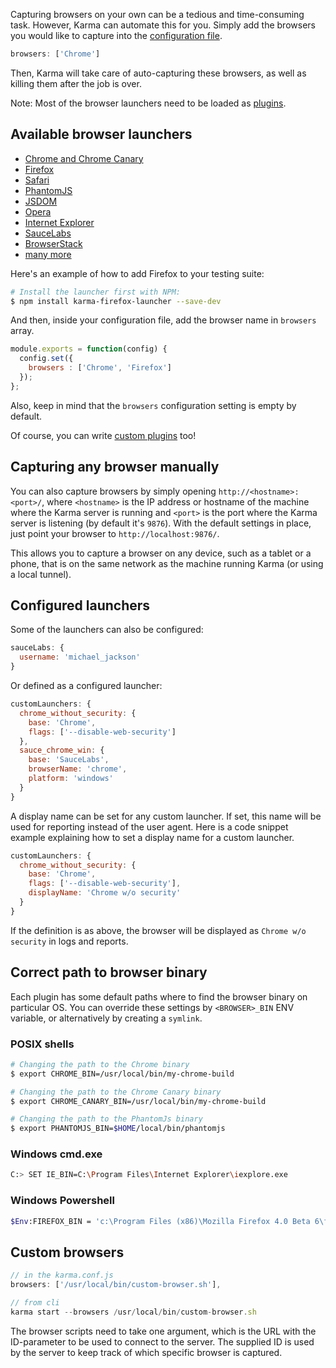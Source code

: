 Capturing browsers on your own can be a tedious and time-consuming task. However, Karma can automate this for you. Simply add the browsers you would like to capture into the [configuration file].

```javascript
browsers: ['Chrome']
```

Then, Karma will take care of auto-capturing these browsers, as well as killing them after the job is over.

Note: Most of the browser launchers need to be loaded as [plugins].

## Available browser launchers
- [Chrome and Chrome Canary](https://www.npmjs.com/package/karma-chrome-launcher)
- [Firefox](https://www.npmjs.com/package/karma-firefox-launcher)
- [Safari](https://www.npmjs.com/package/karma-safari-launcher)
- [PhantomJS](https://www.npmjs.com/package/karma-phantomjs-launcher)
- [JSDOM](https://www.npmjs.com/package/karma-jsdom-launcher)
- [Opera](https://www.npmjs.com/package/karma-opera-launcher)
- [Internet Explorer](https://www.npmjs.com/package/karma-ie-launcher)
- [SauceLabs](https://www.npmjs.com/package/karma-sauce-launcher)
- [BrowserStack](https://www.npmjs.com/package/karma-browserstack-launcher)
- [many more](https://www.npmjs.org/browse/keyword/karma-launcher)

Here's an example of how to add Firefox to your testing suite:

```bash
# Install the launcher first with NPM:
$ npm install karma-firefox-launcher --save-dev
```

And then, inside your configuration file, add the browser name in `browsers` array.

```javascript
module.exports = function(config) {
  config.set({
    browsers : ['Chrome', 'Firefox']
  });
};
```

Also, keep in mind that the `browsers` configuration setting is empty by default.

Of course, you can write [custom plugins] too!

## Capturing any browser manually

You can also capture browsers by simply opening `http://<hostname>:<port>/`, where `<hostname>` is the IP
address or hostname of the machine where the Karma server is running and `<port>` is the port where the Karma
server is listening (by default it's `9876`). With the default settings in place, just point your browser to `http://localhost:9876/`.

This allows you to capture a browser on any device, such as a tablet or a phone, that is on the same network
as the machine running Karma (or using a local tunnel).


## Configured launchers
Some of the launchers can also be configured:

```javascript
sauceLabs: {
  username: 'michael_jackson'
}
```

Or defined as a configured launcher:

```javascript
customLaunchers: {
  chrome_without_security: {
    base: 'Chrome',
    flags: ['--disable-web-security']
  },
  sauce_chrome_win: {
    base: 'SauceLabs',
    browserName: 'chrome',
    platform: 'windows'
  }
}
```

A display name can be set for any custom launcher. If set, this name will be used for reporting instead of the
user agent. Here is a code snippet example explaining how to set a display name for a custom launcher.

```javascript
customLaunchers: {
  chrome_without_security: {
    base: 'Chrome',
    flags: ['--disable-web-security'],
    displayName: 'Chrome w/o security'
  }
}
```

If the definition is as above, the browser will be displayed as `Chrome w/o security` in logs and reports.

## Correct path to browser binary
Each plugin has some default paths where to find the browser binary on particular OS.
You can override these settings by `<BROWSER>_BIN` ENV variable, or alternatively by creating a `symlink`.

### POSIX shells
```bash
# Changing the path to the Chrome binary
$ export CHROME_BIN=/usr/local/bin/my-chrome-build

# Changing the path to the Chrome Canary binary
$ export CHROME_CANARY_BIN=/usr/local/bin/my-chrome-build

# Changing the path to the PhantomJs binary
$ export PHANTOMJS_BIN=$HOME/local/bin/phantomjs
```

### Windows cmd.exe
```bash
C:> SET IE_BIN=C:\Program Files\Internet Explorer\iexplore.exe
```

### Windows Powershell
```bash
$Env:FIREFOX_BIN = 'c:\Program Files (x86)\Mozilla Firefox 4.0 Beta 6\firefox.exe'
```

## Custom browsers
```javascript
// in the karma.conf.js
browsers: ['/usr/local/bin/custom-browser.sh'],

// from cli
karma start --browsers /usr/local/bin/custom-browser.sh
```
The browser scripts need to take one argument, which is the URL with the ID-parameter to be used to connect to the server. The supplied ID is used by the server to keep track of which specific browser is captured.



[Chrome and Chrome Canary]: https://github.com/karma-runner/karma-chrome-launcher
[PhantomJS]: https://github.com/karma-runner/karma-phantomjs-launcher
[JSDOM]: https://github.com/badeball/karma-jsdom-launcher
[Firefox]: https://github.com/karma-runner/karma-firefox-launcher
[Safari]: https://github.com/karma-runner/karma-safari-launcher
[IE]: https://github.com/karma-runner/karma-ie-launcher
[Opera]: https://github.com/karma-runner/karma-opera-launcher
[SauceLabs]: https://github.com/karma-runner/karma-sauce-launcher
[BrowserStack]: https://github.com/karma-runner/karma-browserstack-launcher
[custom plugins]: ../dev/plugins.html
[plugins]: plugins.html
[configuration file]: configuration-file.html
